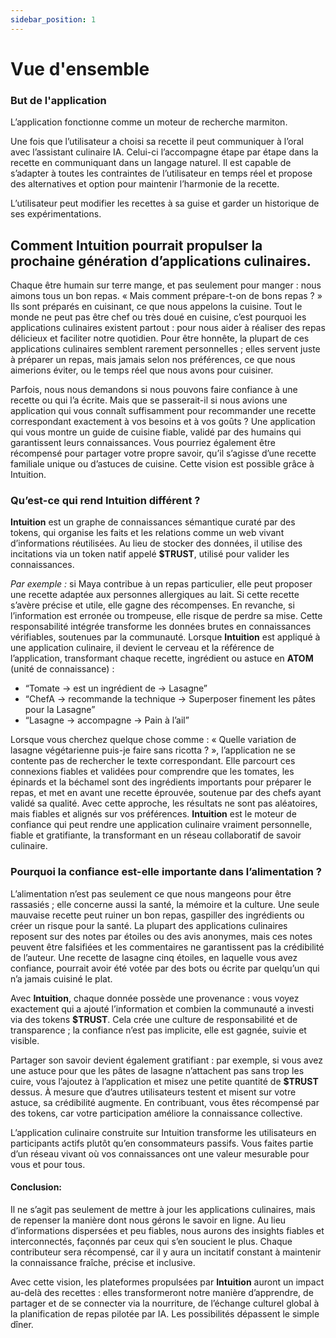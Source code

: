 ```yaml
---
sidebar_position: 1
---
```


# Vue d'ensemble

### But de l'application

L’application fonctionne comme un moteur de recherche marmiton.

Une fois que l’utilisateur a choisi sa recette il peut communiquer à l’oral avec l’assistant culinaire IA.
Celui-ci l’accompagne étape par étape dans la recette en communiquant dans un langage naturel. Il est capable de s’adapter à toutes les contraintes de l’utilisateur en temps réel et propose des alternatives  et option pour maintenir l’harmonie de la recette.

L’utilisateur peut modifier les recettes à sa guise et garder un historique de ses expérimentations.


## Comment Intuition pourrait propulser la prochaine génération d’applications culinaires.

Chaque être humain sur terre mange, et pas seulement pour manger : nous aimons tous un bon repas.
« Mais comment prépare-t-on de bons repas ? »
Ils sont préparés en cuisinant, ce que nous appelons la cuisine. Tout le monde ne peut pas être chef ou très doué en cuisine, c’est pourquoi les applications culinaires existent partout : pour nous aider à réaliser des repas délicieux et faciliter notre quotidien. Pour être honnête, la plupart de ces applications culinaires semblent rarement personnelles ; elles servent juste à préparer un repas, mais jamais selon nos préférences, ce que nous aimerions éviter, ou le temps réel que nous avons pour cuisiner.

Parfois, nous nous demandons si nous pouvons faire confiance à une recette ou qui l’a écrite. Mais que se passerait-il si nous avions une application qui vous connaît suffisamment pour recommander une recette correspondant exactement à vos besoins et à vos goûts ? Une application qui vous montre un guide de cuisine fiable, validé par des humains qui garantissent leurs connaissances. Vous pourriez également être récompensé pour partager votre propre savoir, qu’il s’agisse d’une recette familiale unique ou d’astuces de cuisine. Cette vision est possible grâce à Intuition.

### Qu’est-ce qui rend Intuition différent ?

**Intuition** est un graphe de connaissances sémantique curaté par des tokens, qui organise les faits et les relations comme un web vivant d’informations réutilisées. Au lieu de stocker des données, il utilise des incitations via un token natif appelé **$TRUST**, utilisé pour valider les connaissances.

*Par exemple :* si Maya contribue à un repas particulier, elle peut proposer une recette adaptée aux personnes allergiques au lait. Si cette recette s’avère précise et utile, elle gagne des récompenses. En revanche, si l’information est erronée ou trompeuse, elle risque de perdre sa mise. Cette responsabilité intégrée transforme les données brutes en connaissances vérifiables, soutenues par la communauté.
Lorsque **Intuition** est appliqué à une application culinaire, il devient le cerveau et la référence de l’application, transformant chaque recette, ingrédient ou astuce en **ATOM** (unité de connaissance) :
- “Tomate → est un ingrédient de → Lasagne”
- “ChefA → recommande la technique → Superposer finement les pâtes pour la Lasagne”
- “Lasagne → accompagne → Pain à l’ail”


Lorsque vous cherchez quelque chose comme : « Quelle variation de lasagne végétarienne puis-je faire sans ricotta ? », l’application ne se contente pas de rechercher le texte correspondant. Elle parcourt ces connexions fiables et validées pour comprendre que les tomates, les épinards et la béchamel sont des ingrédients importants pour préparer le repas, et met en avant une recette éprouvée, soutenue par des chefs ayant validé sa qualité. Avec cette approche, les résultats ne sont pas aléatoires, mais fiables et alignés sur vos préférences.
**Intuition** est le moteur de confiance qui peut rendre une application culinaire vraiment personnelle, fiable et gratifiante, la transformant en un réseau collaboratif de savoir culinaire.

### Pourquoi la confiance est-elle importante dans l’alimentation ?

L’alimentation n’est pas seulement ce que nous mangeons pour être rassasiés ; elle concerne aussi la santé, la mémoire et la culture. Une seule mauvaise recette peut ruiner un bon repas, gaspiller des ingrédients ou créer un risque pour la santé.
La plupart des applications culinaires reposent sur des notes par étoiles ou des avis anonymes, mais ces notes peuvent être falsifiées et les commentaires ne garantissent pas la crédibilité de l’auteur. Une recette de lasagne cinq étoiles, en laquelle vous avez confiance, pourrait avoir été votée par des bots ou écrite par quelqu’un qui n’a jamais cuisiné le plat.

Avec **Intuition**, chaque donnée possède une provenance : vous voyez exactement qui a ajouté l’information et combien la communauté a investi via des tokens **$TRUST**. Cela crée une culture de responsabilité et de transparence ; la confiance n’est pas implicite, elle est gagnée, suivie et visible.

Partager son savoir devient également gratifiant : par exemple, si vous avez une astuce pour que les pâtes de lasagne n’attachent pas sans trop les cuire, vous l’ajoutez à l’application et misez une petite quantité de **$TRUST** dessus. À mesure que d’autres utilisateurs testent et misent sur votre astuce, sa crédibilité augmente. En contribuant, vous êtes récompensé par des tokens, car votre participation améliore la connaissance collective.

L’application culinaire construite sur Intuition transforme les utilisateurs en participants actifs plutôt qu’en consommateurs passifs. Vous faites partie d’un réseau vivant où vos connaissances ont une valeur mesurable pour vous et pour tous.

#### Conclusion:

Il ne s’agit pas seulement de mettre à jour les applications culinaires, mais de repenser la manière dont nous gérons le savoir en ligne. Au lieu d’informations dispersées et peu fiables, nous aurons des insights fiables et interconnectés, façonnés par ceux qui s’en soucient le plus. Chaque contributeur sera récompensé, car il y aura un incitatif constant à maintenir la connaissance fraîche, précise et inclusive.

Avec cette vision, les plateformes propulsées par **Intuition** auront un impact au-delà des recettes : elles transformeront notre manière d’apprendre, de partager et de se connecter via la nourriture, de l’échange culturel global à la planification de repas pilotée par IA. Les possibilités dépassent le simple dîner.


